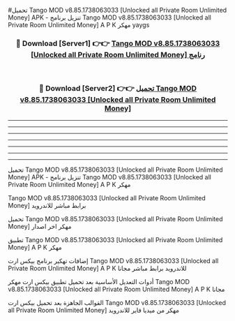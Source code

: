 #تحميل Tango MOD v8.85.1738063033 [Unlocked all Private Room Unlimited Money]  APK - تنزيل برنامج Tango MOD v8.85.1738063033 [Unlocked all Private Room Unlimited Money]  A P K مهكر yaygs 



<div align="center">
<h3>🔴 Download [Server1] 👉👉 <a href="https://apkdownload10.web.app/?title=Tango MOD v8.85.1738063033 [Unlocked all Private Room Unlimited Money] ">Tango MOD v8.85.1738063033 [Unlocked all Private Room Unlimited Money]  رنامج</a></h3><br>

<h3>🔴 Download [Server2] 👉👉 <a href="https://apkdownload10.web.app/?title=Tango MOD v8.85.1738063033 [Unlocked all Private Room Unlimited Money] ">تحميل Tango MOD v8.85.1738063033 [Unlocked all Private Room Unlimited Money]  </a></h3>
</div>


----------------------------------------------------------

----------------------------------------------------------

----------------------------------------------------------

----------------------------------------------------------

----------------------------------------------------------

----------------------------------------------------------

----------------------------------------------------------

تحميل Tango MOD v8.85.1738063033 [Unlocked all Private Room Unlimited Money]  APK - تنزيل برنامج Tango MOD v8.85.1738063033 [Unlocked all Private Room Unlimited Money]  A P K مهكر

Tango MOD v8.85.1738063033 [Unlocked all Private Room Unlimited Money]  برابط مباشر للاندرويد

تحميل Tango MOD v8.85.1738063033 [Unlocked all Private Room Unlimited Money]  مهكر اخر اصدار

تطبيق Tango MOD v8.85.1738063033 [Unlocked all Private Room Unlimited Money]  A P K مهكر

إضافات تهكير برنامج بيكس ارت Tango MOD v8.85.1738063033 [Unlocked all Private Room Unlimited Money]  A P K للاندرويد برابط مباشر مجانا

أدوات التعديل الأساسية بعد تحميل تطبيق بيكس ارت مهكر Tango MOD v8.85.1738063033 [Unlocked all Private Room Unlimited Money]  A P K مجانا

القوالب الجاهزة بعد تحميل بيكس ارت Tango MOD v8.85.1738063033 [Unlocked all Private Room Unlimited Money]  مهكر من ميديا فاير للاندرويد


